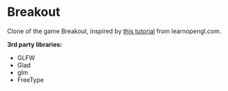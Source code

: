# Breakout

Clone of the game Breakout, inspired by <a href="https://learnopengl.com/In-Practice/2D-Game/Breakout">this tutorial</a> from learnopengl.com.

**3rd party libraries:**
* GLFW
* Glad
* glm
* FreeType
